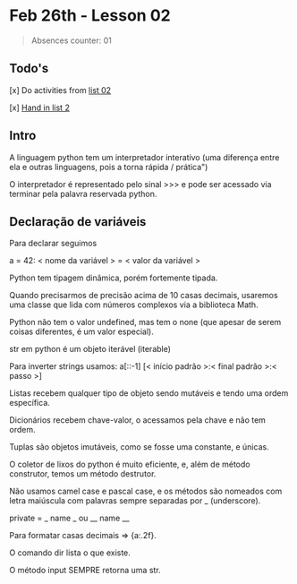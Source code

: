 # Feb 26th - Lesson 02
> Absences counter: 01

## Todo's
[x] Do activities from [list 02](https://moodle.restinga.ifrs.edu.br/pluginfile.php/103403/mod_resource/content/1/Lista%202%20-%20Algoritmos%20sequenciais.pdf)

[x] [Hand in list 2](https://moodle.restinga.ifrs.edu.br/mod/assign/view.php?id=75113)

## Intro
A linguagem python tem um interpretador interativo (uma diferença entre ela e outras linguagens, pois a torna rápida / prática")

O interpretador é representado pelo sinal >>> e pode ser acessado via terminar pela palavra reservada python.

## Declaração de variáveis
Para declarar seguimos

a = 42: < nome da variável > = < valor da variável >

Python tem tipagem dinâmica, porém fortemente tipada.

Quando precisarmos de precisão acima de 10 casas decimais, usaremos uma classe que lida com números complexos via a biblioteca Math.

Python não tem o valor undefined, mas tem o none (que apesar de serem coisas diferentes, é um valor especial).

str em python é um objeto iterável (iterable)

Para inverter strings usamos: a[::-1] [< início padrão >:< final padrão >:< passo >]

Listas recebem qualquer tipo de objeto sendo mutáveis e tendo uma ordem específica.

Dicionários recebem chave-valor, o acessamos pela chave e não tem ordem.

Tuplas são objetos imutáveis, como se fosse uma constante, e únicas.

O coletor de lixos do python é muito eficiente, e, além de método construtor, temos um método destrutor.

Não usamos camel case e pascal case, e os métodos são nomeados com letra maiúscula com palavras sempre separadas por _ (underscore).

private = _ name _ ou __ name __

Para formatar casas decimais => {a:.2f}.

O comando dir lista o que existe.

O método input SEMPRE retorna uma str.